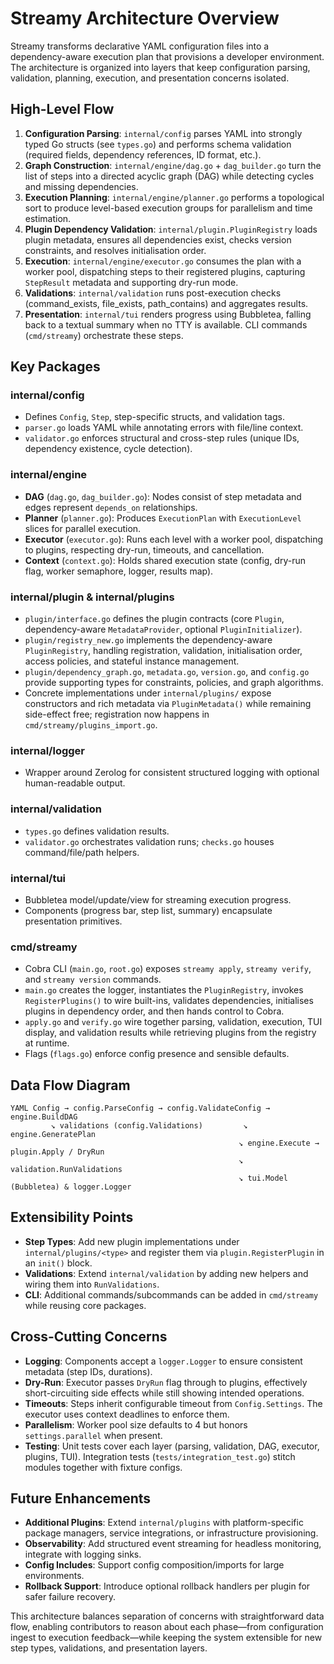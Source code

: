 # Streamy Architecture Overview

Streamy transforms declarative YAML configuration files into a dependency-aware execution plan that provisions a developer environment. The architecture is organized into layers that keep configuration parsing, validation, planning, execution, and presentation concerns isolated.

## High-Level Flow

1. **Configuration Parsing**: `internal/config` parses YAML into strongly typed Go structs (see `types.go`) and performs schema validation (required fields, dependency references, ID format, etc.).
2. **Graph Construction**: `internal/engine/dag.go` + `dag_builder.go` turn the list of steps into a directed acyclic graph (DAG) while detecting cycles and missing dependencies.
3. **Execution Planning**: `internal/engine/planner.go` performs a topological sort to produce level-based execution groups for parallelism and time estimation.
4. **Plugin Dependency Validation**: `internal/plugin.PluginRegistry` loads plugin metadata, ensures all dependencies exist, checks version constraints, and resolves initialisation order.
5. **Execution**: `internal/engine/executor.go` consumes the plan with a worker pool, dispatching steps to their registered plugins, capturing `StepResult` metadata and supporting dry-run mode.
6. **Validations**: `internal/validation` runs post-execution checks (command_exists, file_exists, path_contains) and aggregates results.
7. **Presentation**: `internal/tui` renders progress using Bubbletea, falling back to a textual summary when no TTY is available. CLI commands (`cmd/streamy`) orchestrate these steps.

## Key Packages

### internal/config
- Defines `Config`, `Step`, step-specific structs, and validation tags.
- `parser.go` loads YAML while annotating errors with file/line context.
- `validator.go` enforces structural and cross-step rules (unique IDs, dependency existence, cycle detection).

### internal/engine
- **DAG** (`dag.go`, `dag_builder.go`): Nodes consist of step metadata and edges represent `depends_on` relationships.
- **Planner** (`planner.go`): Produces `ExecutionPlan` with `ExecutionLevel` slices for parallel execution.
- **Executor** (`executor.go`): Runs each level with a worker pool, dispatching to plugins, respecting dry-run, timeouts, and cancellation.
- **Context** (`context.go`): Holds shared execution state (config, dry-run flag, worker semaphore, logger, results map).

### internal/plugin & internal/plugins
- `plugin/interface.go` defines the plugin contracts (core `Plugin`, dependency-aware `MetadataProvider`, optional `PluginInitializer`).
- `plugin/registry_new.go` implements the dependency-aware `PluginRegistry`, handling registration, validation, initialisation order, access policies, and stateful instance management.
- `plugin/dependency_graph.go`, `metadata.go`, `version.go`, and `config.go` provide supporting types for constraints, policies, and graph algorithms.
- Concrete implementations under `internal/plugins/` expose constructors and rich metadata via `PluginMetadata()` while remaining side-effect free; registration now happens in `cmd/streamy/plugins_import.go`.

### internal/logger
- Wrapper around Zerolog for consistent structured logging with optional human-readable output.

### internal/validation
- `types.go` defines validation results.
- `validator.go` orchestrates validation runs; `checks.go` houses command/file/path helpers.

### internal/tui
- Bubbletea model/update/view for streaming execution progress.
- Components (progress bar, step list, summary) encapsulate presentation primitives.

### cmd/streamy
- Cobra CLI (`main.go`, `root.go`) exposes `streamy apply`, `streamy verify`, and `streamy version` commands.
- `main.go` creates the logger, instantiates the `PluginRegistry`, invokes `RegisterPlugins()` to wire built-ins, validates dependencies, initialises plugins in dependency order, and then hands control to Cobra.
- `apply.go` and `verify.go` wire together parsing, validation, execution, TUI display, and validation results while retrieving plugins from the registry at runtime.
- Flags (`flags.go`) enforce config presence and sensible defaults.

## Data Flow Diagram

```
YAML Config → config.ParseConfig → config.ValidateConfig → engine.BuildDAG
         ↘ validations (config.Validations)         ↘ engine.GeneratePlan
                                                   ↘ engine.Execute → plugin.Apply / DryRun
                                                   ↘ validation.RunValidations
                                                   ↘ tui.Model (Bubbletea) & logger.Logger
```

## Extensibility Points

- **Step Types**: Add new plugin implementations under `internal/plugins/<type>` and register them via `plugin.RegisterPlugin` in an `init()` block.
- **Validations**: Extend `internal/validation` by adding new helpers and wiring them into `RunValidations`.
- **CLI**: Additional commands/subcommands can be added in `cmd/streamy` while reusing core packages.

## Cross-Cutting Concerns

- **Logging**: Components accept a `logger.Logger` to ensure consistent metadata (step IDs, durations).
- **Dry-Run**: Executor passes `DryRun` flag through to plugins, effectively short-circuiting side effects while still showing intended operations.
- **Timeouts**: Steps inherit configurable timeout from `Config.Settings`. The executor uses context deadlines to enforce them.
- **Parallelism**: Worker pool size defaults to 4 but honors `settings.parallel` when present.
- **Testing**: Unit tests cover each layer (parsing, validation, DAG, executor, plugins, TUI). Integration tests (`tests/integration_test.go`) stitch modules together with fixture configs.

## Future Enhancements

- **Additional Plugins**: Extend `internal/plugins` with platform-specific package managers, service integrations, or infrastructure provisioning.
- **Observability**: Add structured event streaming for headless monitoring, integrate with logging sinks.
- **Config Includes**: Support config composition/imports for large environments.
- **Rollback Support**: Introduce optional rollback handlers per plugin for safer failure recovery.

This architecture balances separation of concerns with straightforward data flow, enabling contributors to reason about each phase—from configuration ingest to execution feedback—while keeping the system extensible for new step types, validations, and presentation layers.
